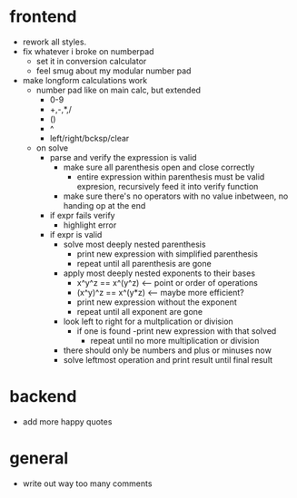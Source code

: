 # frontend
- rework all styles.
- fix whatever i broke on numberpad
  - set it in conversion calculator
  - feel smug about my modular number pad
- make longform calculations work
  - number pad like on main calc, but extended
    - 0-9
    - +,-,*,/
    - ()
    - ^
    - left/right/bcksp/clear
  - on solve
    - parse and verify the expression is valid
      - make sure all parenthesis open and close correctly
        - entire expression within parenthesis must be valid expresion, recursively feed it into verify function
      - make sure there's no operators with no value inbetween, no handing op at the end
    - if expr fails verify
      - highlight error
    - if expr is valid
      - solve most deeply nested parenthesis
        - print new expression with simplified parenthesis
        - repeat until all parenthesis are gone
      - apply most deeply nested exponents to their bases
        - x^y^z == x^(y^z)  <-- point or order of operations
        - (x^y)^z == x^(y*z) <-- maybe more efficient?
        - print new expression without the exponent
        - repeat until all exponent are gone
      - look left to right for a multplication or division
        - if one is found
          -print new expression with that solved
          - repeat until no more multiplication or division
      - there should only be numbers and plus or minuses now
      - solve leftmost operation and print result until final result
            
# backend
- add more happy quotes
# general
- write out way too many comments
